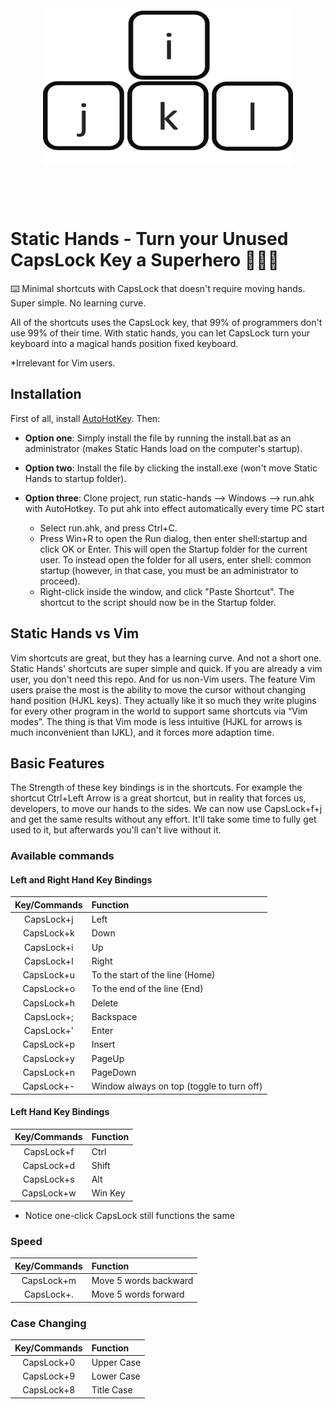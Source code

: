 <div align="center">
	<br>
	<a href="https://raw.githubusercontent.com/sindresorhus/css-in-readme-like-wat/main/readme.md">
		<img src="icon.png" width="400" height="250" alt="Click to see the source">
	</a>
	<br>
</div>

<sup>
    <br />
    <br />
    <br />
</sup>


# Static Hands - Turn your Unused CapsLock Key a Superhero 🦸‍♂️🚀

⌨️ Minimal shortcuts with CapsLock that doesn't require moving hands. Super simple. No learning curve.

All of the shortcuts uses the CapsLock key, that 99% of programmers don't use 99% of their time. With static hands, you can let CapsLock turn your keyboard into a magical hands position fixed keyboard.

*Irrelevant for Vim users.

## Installation

First of all, install [AutoHotKey](https://www.autohotkey.com/). Then:
* **Option one**: Simply install the file by running the install.bat as an administrator (makes Static Hands load on the computer's startup).
* **Option two**: Install the file by clicking the install.exe (won't move Static Hands to startup folder).
* **Option three**: Clone project, run static-hands --> Windows --> run.ahk with AutoHotkey. To put ahk into effect automatically every time PC start

  * Select run.ahk, and press Ctrl+C.
  * Press Win+R to open the Run dialog, then enter shell:startup and click OK or Enter. This will open the Startup folder for the current user. To instead open the folder for all users, enter shell: common startup (however, in that case, you must be an administrator to proceed).
  * Right-click inside the window, and click "Paste Shortcut". The shortcut to the script should now be in the Startup folder.

## Static Hands vs Vim

Vim shortcuts are great, but they has a learning curve. And not a short one. Static Hands' shortcuts are super simple and quick. If you are already a vim user, you don't need this repo. And for us non-Vim users. The feature Vim users praise the most is the ability to move the cursor without changing hand position (HJKL keys). They actually like it so much they write plugins for every other program in the world to support same shortcuts via “Vim modes”. The thing is that Vim mode is less intuitive (HJKL for arrows is much inconvenient than IJKL), and it forces more adaption time. 

## Basic Features

The Strength of these key bindings is in the shortcuts.
For example the shortcut Ctrl+Left Arrow is a great shortcut, but in reality that forces us, developers, to move our hands to the sides. We can now use CapsLock+f+j and get the same results without any effort. It'll take some time to fully get used to it, but afterwards you'll can't live without it.

### Available commands

#### Left and Right Hand Key Bindings
|Key/Commands|Function|
|:----------:|:-------|
|CapsLock+j|Left|
|CapsLock+k|Down|
|CapsLock+i|Up|
|CapsLock+l|Right|
|CapsLock+u| To the start of the line (Home)|
|CapsLock+o| To the end of the line (End)|
|CapsLock+h| Delete|
|CapsLock+;| Backspace|
|CapsLock+'| Enter|
|CapsLock+p| Insert|
|CapsLock+y| PageUp|
|CapsLock+n| PageDown|
|CapsLock+-| Window always on top (toggle to turn off)|

#### Left Hand Key Bindings
|Key/Commands|Function|
|:----------:|:-------|
|CapsLock+f|Ctrl|
|CapsLock+d|Shift|
|CapsLock+s|Alt|
|CapsLock+w|Win Key|


* Notice one-click CapsLock still functions the same

### Speed

|Key/Commands|Function|
|:----------:|:-------|
|CapsLock+m| Move 5 words backward|
|CapsLock+.| Move 5 words forward|


### Case Changing

|Key/Commands|Function|
|:----------:|:-------|
|CapsLock+0|Upper Case|
|CapsLock+9|Lower Case|
|CapsLock+8|Title Case|